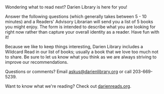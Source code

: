<div class="row margin-bottom-10">
<div class="col-md-10 col-md-offset-1">

Wondering what to read next? Darien Library is here for you!

Answer the following questions (which generally takes between 5 - 10 minutes) and a Readers' Advisory Librarian will send you a list of 5 books you might enjoy.  The form is intended to describe what you are looking for right now rather than capture your overall identity as a reader. Have fun with it!

Because we like to keep things interesting, Darien Library includes a Wildcard Read in our list of books; usually a book that we love too much not to share. Be sure to let us know what you think as we are always striving to improve our recommendations.

Questions or comments? Email [askus@darienlibrary.org](mailto:askus@darienlibrary.org "Ask Us email") or call 203-669-5239.

Want to know what we're reading? Check out [darienreads.org](http://darienreads.org "Darien Reads").

<script type="text/javascript" src="https://form.jotform.com/jsform/61235170580146"></script>

</div>
</div>